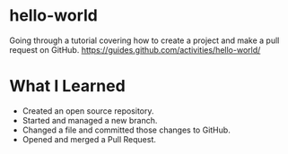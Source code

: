 # hello-world

Going through a tutorial covering how to create a project and make a pull request on GitHub.
https://guides.github.com/activities/hello-world/

# What I Learned

* Created an open source repository.
* Started and managed a new branch.
* Changed a file and committed those changes to GitHub.
* Opened and merged a Pull Request.
